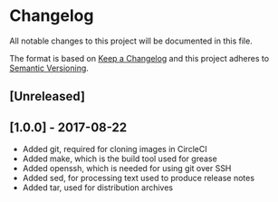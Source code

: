 # Changelog

All notable changes to this project will be documented in this file.

The format is based on [Keep a Changelog](http://keepachangelog.com/en/1.0.0/)
and this project adheres to [Semantic Versioning](http://semver.org/spec/v2.0.0.html).

## [Unreleased]


## [1.0.0] - 2017-08-22

  - Added git, required for cloning images in CircleCI
  - Added make, which is the build tool used for grease
  - Added openssh, which is needed for using git over SSH
  - Added sed, for processing text used to produce release notes
  - Added tar, used for distribution archives
